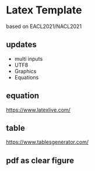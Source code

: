 # Latex Template

based on EACL2021/NACL2021
## updates

* multi inputs
* UTF8
* Graphics
* Equations

## equation
https://www.latexlive.com/

## table
https://www.tablesgenerator.com/

## pdf as clear figure